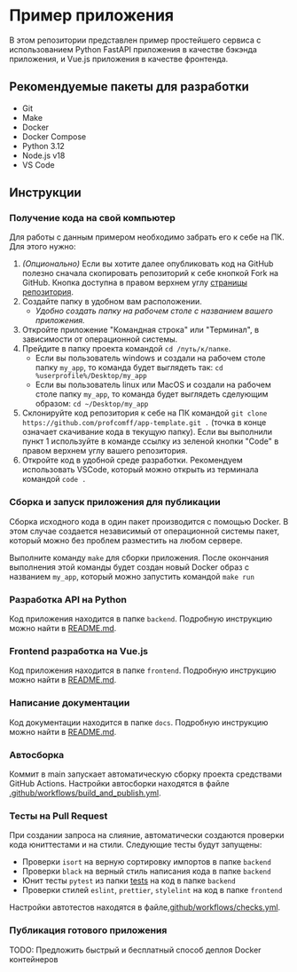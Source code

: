 # Пример приложения

В этом репозитории представлен пример простейшего сервиса с использованием Python FastAPI приложения
в качестве бэкэнда приложения, и Vue.js приложения в качестве фронтенда.


## Рекомендуемые пакеты для разработки
- Git
- Make
- Docker
- Docker Compose
- Python 3.12
- Node.js v18
- VS Code


## Инструкции
### Получение кода на свой компьютер
Для работы с данным примером необходимо забрать его к себе на ПК. Для этого нужно:
1. *(Опционально)* Если вы хотите далее опубликовать код на GitHub полезно сначала скопировать
   репозиторий к себе кнопкой Fork на GitHub. Кнопка доступна в правом верхнем углу
   [страницы репозитория](https://github.com/profcomff/app-template).
2. Создайте папку в удобном вам расположении.
    - *Удобно создать папку на рабочем столе с названием вашего приложения.*
3. Откройте приложение "Командная строка" или "Терминал", в зависимости от операционной системы.
4. Прейдите в папку проекта командой `cd /путь/к/папке`.
    - Если вы пользователь windows и создали на рабочем столе папку `my_app`, то команда будет
      выглядеть так: `cd %userprofile%/Desktop/my_app`
    - Если вы пользователь linux или MacOS и создали на рабочем столе папку `my_app`, то команда
      будет выглядеть сделующим образом: `cd ~/Desktop/my_app`
5. Склонируйте код репозитория к себе на ПК командой
  `git clone https://github.com/profcomff/app-template.git .` (точка в конце означает скачивание
  кода в текущую папку). Если вы выполнили пункт 1 используйте в команде ссылку из зеленой кнопки
  "Code" в правом верхнем углу вашего репозитория.
6. Откройте код в удобной среде разработки. Рекомендуем использовать VSCode, который можно открыть
   из терминала командой `code .`

### Сборка и запуск приложения для публикации
Сборка исходного кода в один пакет производится с помощью Docker. В этом случае создается
независимый от операционной системы пакет, который можно без проблем разместить на любом сервере.

Выполните команду `make` для сборки приложения. После окончания выполнения этой команды будет создан
новый Docker образ с названием `my_app`, который можно запустить командой `make run`

### Разработка API на Python
Код приложения находится в папке `backend`. Подробную инструкцию можно найти в [README.md](backend/README.md).

### Frontend разработка на Vue.js
Код приложения находится в папке `frontend`. Подробную инструкцию можно найти в [README.md](frontend/README.md).

### Написание документации
Код документации находится в папке `docs`. Подробную инструкцию можно найти в [README.md](docs/README.md).

### Автосборка
Коммит в main запускает автоматическую сборку проекта средствами GitHub Actions. Настройки автосборки находятся в
файле [.github/workflows/build_and_publish.yml](.github/workflows/build_and_publish.yml).

### Тесты на Pull Request
При создании запроса на слияние, автоматически создаются проверки кода юниттестами и на стили.
Следующие тесты будут запущены:
- Проверки `isort` на верную сортировку импортов в папке `backend`
- Проверки `black` на верный стиль написания кода в папке `backend`
- Юнит тесты `pytest` из папки [tests](backend/tests) на код в папке `backend`
- Проверки стилей `eslint`, `prettier`, `stylelint` на код в папке `frontend`

Настройки автотестов находятся в файле[.github/workflows/checks.yml](.github/workflows/checks.yml).

### Публикация готового приложения
TODO: Предложить быстрый и бесплатный способ деплоя Docker контейнеров
